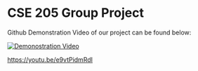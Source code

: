 # CSE 205 Group Project 
Github Demonstration Video of our project can be found below:

[![Demonostration Video](https://user-images.githubusercontent.com/73712365/192056164-be9c198e-c982-48e8-b7f2-21e724555429.png)](https://youtu.be/e9vtPidmRdI)

https://youtu.be/e9vtPidmRdI
